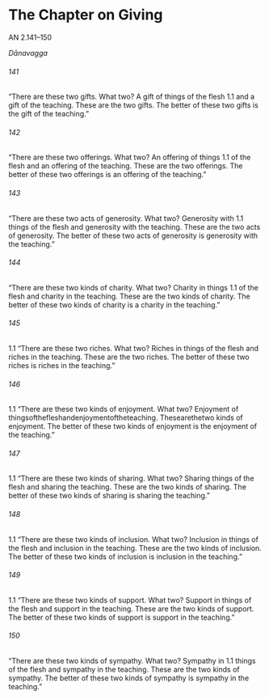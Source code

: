 # The Chapter on Giving

AN 2.141–150

_Dānavagga_

###### 141

“There are these two gifts. What two? A gift of things of the flesh 1.1
and a gift of the teaching. These are the two gifts. The better of
these two gifts is the gift of the teaching.”

###### 142

“There are these two offerings. What two? An offering of things 1.1
of the flesh and an offering of the teaching. These are the two
offerings. The better of these two offerings is an offering of the
teaching.”

###### 143

“There are these two acts of generosity. What two? Generosity with 1.1
things of the flesh and generosity with the teaching. These are the
two acts of generosity. The better of these two acts of generosity is
generosity with the teaching.”

###### 144

“There are these two kinds of charity. What two? Charity in things 1.1
of the flesh and charity in the teaching. These are the two kinds of
charity. The better of these two kinds of charity is a charity in the
teaching.”

###### 145

1.1 “There are these two riches. What two? Riches in things of the flesh
and riches in the teaching. These are the two riches. The better of
these two riches is riches in the teaching.”

###### 146

1.1 “There are these two kinds of enjoyment. What two? Enjoyment of
thingsofthefleshandenjoymentoftheteaching. Thesearethetwo
kinds of enjoyment. The better of these two kinds of enjoyment is
the enjoyment of the teaching.”

###### 147

1.1 “There are these two kinds of sharing. What two? Sharing things
of the flesh and sharing the teaching. These are the two kinds of
sharing. The better of these two kinds of sharing is sharing the
teaching.”

###### 148

1.1 “There are these two kinds of inclusion. What two? Inclusion in
things of the flesh and inclusion in the teaching. These are the two
kinds of inclusion. The better of these two kinds of inclusion is
inclusion in the teaching.”

###### 149

1.1 “There are these two kinds of support. What two? Support in things
of the flesh and support in the teaching. These are the two kinds of
support. The better of these two kinds of support is support in the
teaching.”
###### 150

“There are these two kinds of sympathy. What two? Sympathy in 1.1
things of the flesh and sympathy in the teaching. These are the two
kinds of sympathy. The better of these two kinds of sympathy is
sympathy in the teaching.”

